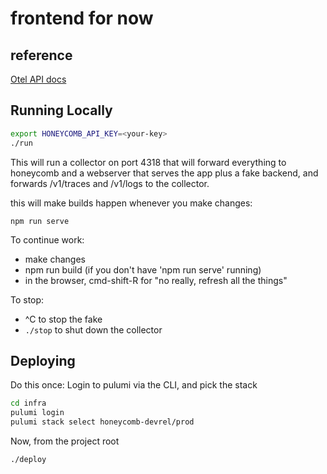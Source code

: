 # frontend for now

## reference

[Otel API docs](https://open-telemetry.github.io/opentelemetry-js/)

## Running Locally

```sh
export HONEYCOMB_API_KEY=<your-key>
./run
```

This will run a collector on port 4318 that will forward everything to honeycomb and a webserver that serves the app plus a fake backend, and forwards /v1/traces and /v1/logs to the collector.

this will make builds happen whenever you make changes:

`npm run serve`

To continue work:

- make changes
- npm run build (if you don't have 'npm run serve' running)
- in the browser, cmd-shift-R for "no really, refresh all the things"

To stop:

- ^C to stop the fake
- `./stop` to shut down the collector

## Deploying

Do this once: Login to pulumi via the CLI, and pick the stack

```sh
cd infra
pulumi login
pulumi stack select honeycomb-devrel/prod
```

Now, from the project root

```
./deploy
```
